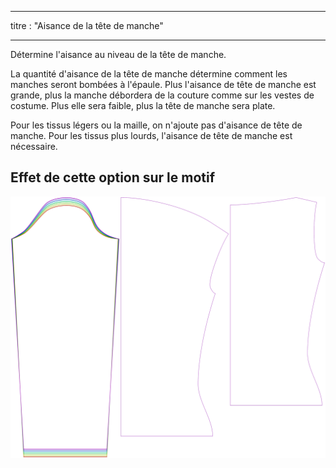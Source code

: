 - - -
titre : "Aisance de la tête de manche"
- - -

Détermine l'aisance au niveau de la tête de manche.

<Note>

La quantité d'aisance de la tête de manche détermine comment les manches seront bombées à l'épaule.
Plus l'aisance de tête de manche est grande, plus la manche débordera de la couture comme sur les vestes de costume. Plus elle sera faible, plus la tête de manche sera plate.

Pour les tissus légers ou la maille, on n'ajoute pas d'aisance de tête de manche. Pour les tissus plus lourds, l'aisance de tête de manche est nécessaire.

</Note>

## Effet de cette option sur le motif

![Cette image montre l'effet de cette option en superposant plusieurs variantes qui ont une valeur différente pour cette option](diana_sleevecapease_sample.svg "Effet de cette option sur le modèle")
